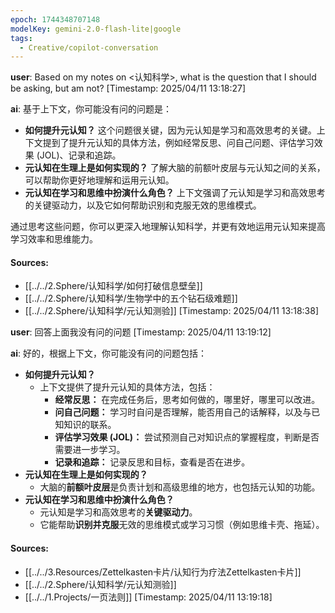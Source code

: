 ```yaml
---
epoch: 1744348707148
modelKey: gemini-2.0-flash-lite|google
tags:
  - Creative/copilot-conversation
---
```


**user**: Based on my notes on <认知科学>, what is the question that I should be asking, but am not?
[Timestamp: 2025/04/11 13:18:27]

**ai**: 基于上下文，你可能没有问的问题是：

*   **如何提升元认知？** 这个问题很关键，因为元认知是学习和高效思考的关键。上下文提到了提升元认知的具体方法，例如经常反思、问自己问题、评估学习效果 (JOL)、记录和追踪。
*   **元认知在生理上是如何实现的？** 了解大脑的前额叶皮层与元认知之间的关系，可以帮助你更好地理解和运用元认知。
*   **元认知在学习和思维中扮演什么角色？** 上下文强调了元认知是学习和高效思考的关键驱动力，以及它如何帮助识别和克服无效的思维模式。

通过思考这些问题，你可以更深入地理解认知科学，并更有效地运用元认知来提高学习效率和思维能力。


#### Sources:

- [[../../2.Sphere/认知科学/如何打破信息壁垒]]
- [[../../2.Sphere/认知科学/生物学中的五个钻石级难题]]
- [[../../2.Sphere/认知科学/元认知测验]]
[Timestamp: 2025/04/11 13:18:38]

**user**: 回答上面我没有问的问题
[Timestamp: 2025/04/11 13:19:12]

**ai**: 好的，根据上下文，你可能没有问的问题包括：

*   **如何提升元认知？**
    *   上下文提供了提升元认知的具体方法，包括：
        *   **经常反思：** 在完成任务后，思考如何做的，哪里好，哪里可以改进。
        *   **问自己问题：** 学习时自问是否理解，能否用自己的话解释，以及与已知知识的联系。
        *   **评估学习效果 (JOL)：** 尝试预测自己对知识点的掌握程度，判断是否需要进一步学习。
        *   **记录和追踪：** 记录反思和目标，查看是否在进步。
*   **元认知在生理上是如何实现的？**
    *   大脑的**前额叶皮层**是负责计划和高级思维的地方，也包括元认知的功能。
*   **元认知在学习和思维中扮演什么角色？**
    *   元认知是学习和高效思考的**关键驱动力**。
    *   它能帮助**识别并克服**无效的思维模式或学习习惯（例如思维卡壳、拖延）。


#### Sources:

- [[../../3.Resources/Zettelkasten卡片/认知行为疗法Zettelkasten卡片]]
- [[../../2.Sphere/认知科学/元认知测验]]
- [[../../1.Projects/一页法则]]
[Timestamp: 2025/04/11 13:19:18]